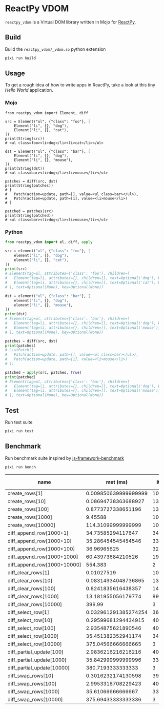# ReactPy VDOM


`reactpy_vdom` is a Virtual DOM library written in Mojo for [ReactPy](https://reactpy.dev/).

## Build

Build the `reactpy_vdom/_vdom.so` python extension

```bash
pixi run build
```

## Usage

To get a rough idea of how to write apps in ReactPy, take a look at this tiny _Hello World_ application.


### Mojo

```mojo
from reactpy_vdom import Element, diff

src = Element("ul", {"class": "foo"}, [
    Element("li", {}, "dog"),
    Element("li", {}, "cat"),
])
print(String(src))
# <ul class=foo><li>dog</li><li>cat</li></ul>

dst = Element("ul", {"class": "bar"}, [
    Element("li", {}, "dog"),
    Element("li", {}, "mouse"),
])
print(String(dst))
# <ul class=bar><li>dog</li><li>mouse</li></ul>

patches = diff(src, dst)
print(String(patches))
# [
#   Patch(action=update, path=[], value=<ul class=bar></ul>),
#   Patch(action=update, path=[1], value=<li>mouse</li>)
# ]

patched = patches(src)
print(String(patched))
# <ul class=bar><li>dog</li><li>mouse</li></ul>
```

### Python

```python
from reactpy_vdom import el, diff, apply

src = element("ul", {"class": "foo"}, [
    element("li", {}, "dog"),
    element("li", {}, "cat"),
])
print(src)
# Element(tag=ul, attributes={'class': 'foo'}, children=[
#   Element(tag=li, attributes={}, children=[], text=Optional('dog'), key=Optional(None)),
#   Element(tag=li, attributes={}, children=[], text=Optional('cat'), key=Optional(None))
# ], text=Optional(None), key=Optional(None))

dst = element("ul", {"class": "bar"}, [
    element("li", {}, "dog"),
    element("li", {}, "mouse"),
])
print(dst)
# Element(tag=ul, attributes={'class': 'bar'}, children=[
#   Element(tag=li, attributes={}, children=[], text=Optional('dog'), key=Optional(None)),
#   Element(tag=li, attributes={}, children=[], text=Optional('mouse'), key=Optional(None))
# ], text=Optional(None), key=Optional(None))

patches = diff(src, dst)
print(patches)
# ListPatch([
#   Patch(action=update, path=[], value=<ul class=bar></ul>),
#   Patch(action=update, path=[1], value=<li>mouse</li>)
# ])

patched = apply(src, patches, True)
print(patched)
# Element(tag=ul, attributes={'class': 'bar'}, children=[
#   Element(tag=li, attributes={}, children=[], text=Optional('dog'), key=Optional(None)),
#   Element(tag=li, attributes={}, children=[], text=Optional('mouse'), key=Optional(None))
# ], text=Optional(None), key=Optional(None))
```

## Test

Run test suite

```bash
pixi run test
```

## Benchmark

Run benchmark suite inspired by [js-framework-benchmark](https://github.com/krausest/js-framework-benchmark)

```bash
pixi run bench
```

| name                        | met (ms)             | iters  | throughput (GElems/s)  | min (ms)             | mean (ms)            | max (ms)             | duration (ms) |
| --------------------------- | -------------------- | ------ | ---------------------- | -------------------- | -------------------- | -------------------- | ------------- |
| create_rows[1]              | 0.009850639999999999 | 100000 | 0.00010151624666011548 | 0.009850639999999999 | 0.009850639999999999 | 0.009850639999999999 | 985.064       |
| create_rows[10]             | 0.08694738363688927  | 13836  | 0.00011501208641035275 | 0.08694738363688928  | 0.08694738363688927  | 0.08694738363688928  | 1203.004      |
| create_rows[100]            | 0.8773727338651196   | 1379   | 0.0001139766442928613  | 0.8773727338651196   | 0.8773727338651196   | 0.8773727338651196   | 1209.897      |
| create_rows[1000]           | 9.45588              | 100    | 0.00010575430314259489 | 9.45588              | 9.45588              | 9.45588              | 945.588       |
| create_rows[10000]          | 114.31099999999999   | 10     | 8.748064490731426e-05  | 114.311              | 114.31099999999999   | 114.311              | 1143.11       |
| diff_append_row[1000+1]     | 34.73585294117647    | 34     | 2.881748727158496e-05  | 34.735852941176475   | 34.73585294117647    | 34.735852941176475   | 1181.019      |
| diff_append_row[1000+10]    | 35.286454545454546   | 33     | 2.862288130134922e-05  | 35.286454545454546   | 35.286454545454546   | 35.286454545454546   | 1164.453      |
| diff_append_row[1000+100]   | 36.96965625          | 32     | 2.9754131132880088e-05 | 36.96965625          | 36.96965625          | 36.96965625          | 1183.029      |
| diff_append_row[1000+1000]  | 60.43973684210526    | 19     | 3.309081251006876e-05  | 60.43973684210526    | 60.43973684210526    | 60.43973684210526    | 1148.355      |
| diff_append_row[1000+10000] | 554.383              | 2      | 1.984187826827302e-05  | 554.383              | 554.383              | 554.383              | 1108.766      |
| diff_clear_rows[1]          | 0.01027519           | 100000 | 0.0974191231500342     | 0.01027519           | 0.01027519           | 0.01027519           | 1027.519      |
| diff_clear_rows[10]         | 0.08314934048736865  | 13419  | 0.012146819133862292   | 0.08314934048736865  | 0.08314934048736865  | 0.08314934048736865  | 1115.781      |
| diff_clear_rows[100]        | 0.8241835616438357   | 1460   | 0.00133465413676299    | 0.8241835616438357   | 0.8241835616438357   | 0.8241835616438357   | 1203.308      |
| diff_clear_rows[1000]       | 13.181955056179774   | 89     | 0.0001517225625088434  | 13.181955056179776   | 13.181955056179774   | 13.181955056179776   | 1173.194      |
| diff_clear_rows[10000]      | 399.99               | 3      | 2.7500687517187933e-05 | 399.99               | 399.99               | 399.99               | 1199.97       |
| diff_select_row[1]          | 0.032961291385274254 | 36426  | 3.0338617146740765e-05 | 0.032961291385274254 | 0.032961291385274254 | 0.032961291385274254 | 1200.648      |
| diff_select_row[10]         | 0.29599681294434915  | 4079   | 3.3784147540399766e-05 | 0.2959968129443491   | 0.29599681294434915  | 0.2959968129443491   | 1207.371      |
| diff_select_row[100]        | 2.9354875621890546   | 402    | 3.406589122981257e-05  | 2.9354875621890546   | 2.9354875621890546   | 2.9354875621890546   | 1180.066      |
| diff_select_row[1000]       | 35.451382352941174   | 34     | 2.8207644769514512e-05 | 35.45138235294118    | 35.451382352941174   | 35.45138235294118    | 1205.347      |
| diff_select_row[10000]      | 375.04566666666665   | 3      | 2.6663419654673166e-05 | 375.0456666666667    | 375.04566666666665   | 375.0456666666667    | 1125.137      |
| diff_partial_update[100]    | 2.9836216216216216   | 407    | 3.351631429244343e-05  | 2.9836216216216216   | 2.9836216216216216   | 2.9836216216216216   | 1214.334      |
| diff_partial_update[1000]   | 35.842999999999996   | 33     | 2.7899450380827503e-05 | 35.843               | 35.842999999999996   | 35.843               | 1182.819      |
| diff_partial_update[10000]  | 380.7193333333333    | 3      | 2.6266068267262498e-05 | 380.71933333333334   | 380.7193333333333    | 380.71933333333334   | 1142.158      |
| diff_swap_rows[10]          | 0.3016232174130598   | 3997   | 3.315394645600321e-05  | 0.3016232174130598   | 0.3016232174130598   | 0.3016232174130598   | 1205.588      |
| diff_swap_rows[100]         | 2.9953316708229423   | 401    | 3.338528449923739e-05  | 2.9953316708229427   | 2.9953316708229423   | 2.9953316708229427   | 1201.128      |
| diff_swap_rows[1000]        | 35.61066666666667    | 33     | 2.808147371574061e-05  | 35.61066666666667    | 35.61066666666667    | 35.61066666666667    | 1175.152      |
| diff_swap_rows[10000]       | 375.69433333333336   | 3      | 2.661738310310776e-05  | 375.6943333333333    | 375.69433333333336   | 375.6943333333333    | 1127.083      |
